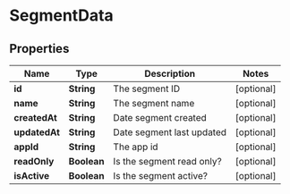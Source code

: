 

# SegmentData


## Properties

| Name | Type | Description | Notes |
|------------ | ------------- | ------------- | -------------|
|**id** | **String** | The segment ID |  [optional] |
|**name** | **String** | The segment name |  [optional] |
|**createdAt** | **String** | Date segment created |  [optional] |
|**updatedAt** | **String** | Date segment last updated |  [optional] |
|**appId** | **String** | The app id |  [optional] |
|**readOnly** | **Boolean** | Is the segment read only? |  [optional] |
|**isActive** | **Boolean** | Is the segment active? |  [optional] |




